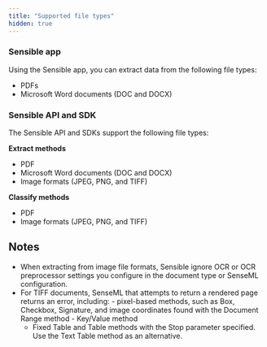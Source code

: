 ```yaml
---
title: "Supported file types"
hidden: true
---
```




### Sensible app

Using the Sensible app, you can extract data from the following file types:

- PDFs
-  Microsoft Word documents (DOC and DOCX)

### Sensible API and SDK

The Sensible API and SDKs support the following file types:

**Extract methods**

- PDF
- Microsoft Word documents (DOC and DOCX)
- Image formats (JPEG, PNG, and TIFF)

**Classify methods**

- PDF
- Image formats (JPEG, PNG, and TIFF)

## Notes

- When extracting from image file formats, Sensible ignore OCR or OCR preprocessor settings you configure in the document type or SenseML configuration.
- For TIFF documents, SenseML that attempts to return a rendered page returns an error, including:
        - pixel-based methods, such as Box, Checkbox, Signature, and image coordinates found with the Document Range method
              - Key/Value method
     - Fixed Table and Table methods with the Stop parameter specified. Use the Text Table method as an alternative.


